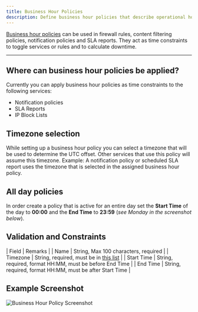 ```yaml
---
title: Business Hour Policies
description: Define business hour policies that describe operational hours for branches and sites.
---
```


[Business hour policies](https://app.mikrocloud.com/policies/business-hours) can be used in firewall rules, content filtering policies, notification policies and SLA reports. They act as time constraints to toggle services or rules and to calculate downtime.

---

## Where can business hour policies be applied?

Currently you can apply business hour policies as time constraints to the following services:

* Notification policies
* SLA Reports
* IP Block Lists

## Timezone selection

While setting up a business hour policy you can select a timezone that will be used to determine the UTC offset. Other services that use this policy will assume this timezone. Example: A notification policy or scheduled SLA report uses the timezone that is selected in the assigned business hour policy.

## All day policies

In order create a policy that is active for an entire day set the **Start Time** of the day to **00:00** and the **End Time** to **23:59** (*see Monday in the screenshot below*).

## Validation and Constraints

| Field | Remarks |
| Name | String, Max 100 characters, required |
| Timezone | String, required, must be in [this list](https://www.php.net/manual/en/timezones.php) |
| Start Time | String, required, format HH:MM, must be before End Time |
| End Time | String, required, format HH:MM, must be after Start Time |

## Example Screenshot

![Business Hour Policy Screenshot](https://cdn.mikrocloud.com/documentation-assets/business-hour-policy.png)

